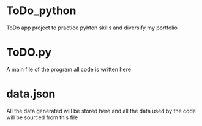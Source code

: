 # ToDo_python

ToDo app project to practice pyhton skills and diversify my portfolio

# ToDO.py

A main file of the program all code is written here

# data.json

All the data generated will be stored here and all the data used by the code will be sourced from this file
